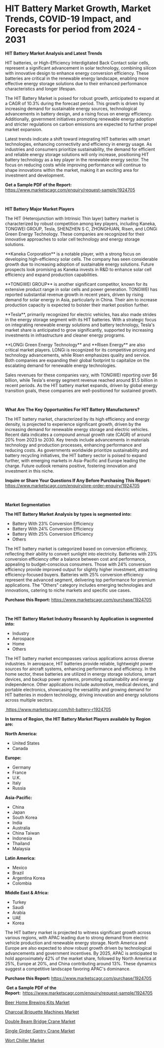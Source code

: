 <p><h1>HIT Battery Market Growth, Market Trends, COVID-19 Impact, and Forecasts for period from 2024 - 2031</h1></p><p><strong>HIT Battery Market Analysis and Latest Trends</strong></p>
<p><p>HIT batteries, or High-Efficiency Interdigitated Back Contact solar cells, represent a significant advancement in solar technology, combining silicon with innovative design to enhance energy conversion efficiency. These batteries are critical in the renewable energy landscape, enabling more effective energy storage solutions due to their enhanced performance characteristics and longer lifespan.</p><p>The HIT Battery Market is poised for robust growth, anticipated to expand at a CAGR of 10.3% during the forecast period. This growth is driven by increasing demand for sustainable energy sources, technological advancements in battery design, and a rising focus on energy efficiency. Additionally, government initiatives promoting renewable energy adoption and stricter regulations on carbon emissions are expected to further propel market expansion. </p><p>Latest trends indicate a shift toward integrating HIT batteries with smart technologies, enhancing connectivity and efficiency in energy usage. As industries and consumers prioritize sustainability, the demand for efficient and reliable energy storage solutions will only increase, positioning HIT battery technology as a key player in the renewable energy sector. The focus on reducing costs while improving performance will continue to shape innovations within the market, making it an exciting area for investment and development.</p></p>
<p><strong>Get a Sample PDF of the Report:&nbsp;</strong> <a href="https://www.marketscagr.com/enquiry/request-sample/1924705?utm_campaign=1576&utm_medium=2&utm_source=Github&utm_content=ia&utm_term=24102024&utm_id=hit-battery">https://www.marketscagr.com/enquiry/request-sample/1924705</a></p>
<p>&nbsp;</p>
<p><strong>HIT Battery Major Market Players</strong></p>
<p><p>The HIT (Heterojunction with Intrinsic Thin layer) battery market is characterized by robust competition among key players, including Kaneka, TONGWEI GROUP, Tesla, SHENZHEN S C, ZHONGHUAN, Risen, and LONGi Green Energy Technology. These companies are recognized for their innovative approaches to solar cell technology and energy storage solutions.</p><p>**Kaneka Corporation** is a notable player, with a strong focus on developing high-efficiency solar cells. The company has seen considerable growth due to increasing adoption of sustainable energy solutions. Future prospects look promising as Kaneka invests in R&D to enhance solar cell efficiency and expand production capabilities.</p><p>**TONGWEI GROUP** is another significant competitor, known for its extensive product range in solar cells and power generation. TONGWEI has reported substantial revenue growth in recent years, driven by rising demand for solar energy in Asia, particularly in China. Their aim to increase production capacity is expected to bolster their market position further.</p><p>**Tesla**, primarily recognized for electric vehicles, has also made strides in the energy storage segment with its HIT batteries. With a strategic focus on integrating renewable energy solutions and battery technology, Tesla's market share is anticipated to grow significantly, supported by increasing investments in infrastructure and cleaner energy programs.</p><p>**LONGi Green Energy Technology** and **Risen Energy** are also critical market players. LONGi is recognized for its competitive pricing and technology advancements, while Risen emphasizes quality and service. Both companies are expanding their global footprint to capitalize on the escalating demand for renewable energy technologies.</p><p>Sales revenues for these companies vary, with TONGWEI reporting over $6 billion, while Tesla's energy segment revenue reached around $1.5 billion in recent periods. As the HIT battery market expands, driven by global energy transition goals, these companies are well-positioned for sustained growth.</p></p>
<p>&nbsp;</p>
<p><strong>What Are The Key Opportunities For HIT Battery Manufacturers?</strong></p>
<p><p>The HIT battery market, characterized by its high efficiency and energy density, is projected to experience significant growth, driven by the increasing demand for renewable energy storage and electric vehicles. Recent data indicates a compound annual growth rate (CAGR) of around 20% from 2023 to 2030. Key trends include advancements in materials technology and production processes, enhancing performance and reducing costs. As governments worldwide prioritize sustainability and battery recycling initiatives, the HIT battery sector is poised to expand further, with emerging markets in Asia-Pacific and Europe leading the charge. Future outlook remains positive, fostering innovation and investment in this niche.</p></p>
<p><strong>Inquire or Share Your Questions If Any Before Purchasing This Report:</strong> <a href="https://www.marketscagr.com/enquiry/pre-order-enquiry/1924705?utm_campaign=1576&utm_medium=2&utm_source=Github&utm_content=ia&utm_term=24102024&utm_id=hit-battery">https://www.marketscagr.com/enquiry/pre-order-enquiry/1924705</a></p>
<p>&nbsp;</p>
<p><strong>Market Segmentation</strong></p>
<p><strong>The HIT Battery Market Analysis by types is segmented into:</strong></p>
<p><ul><li>Battery With 23% Conversion Efficiency</li><li>Battery With 24% Conversion Efficiency</li><li>Battery With 25% Conversion Efficiency</li><li>Others</li></ul></p>
<p><p>The HIT battery market is categorized based on conversion efficiency, reflecting their ability to convert sunlight into electricity. Batteries with 23% conversion efficiency offer a balance between cost and performance, appealing to budget-conscious consumers. Those with 24% conversion efficiency provide improved output for slightly higher investment, attracting efficiency-focused buyers. Batteries with 25% conversion efficiency represent the advanced segment, delivering top performance for premium applications. The "Others" category includes emerging technologies and innovations, catering to niche markets and specific use cases.</p></p>
<p><strong>Purchase this Report:&nbsp;</strong><a href="https://www.marketscagr.com/purchase/1924705?utm_campaign=1576&utm_medium=2&utm_source=Github&utm_content=ia&utm_term=24102024&utm_id=hit-battery">https://www.marketscagr.com/purchase/1924705</a></p>
<p>&nbsp;</p>
<p><strong>The HIT Battery Market Industry Research by Application is segmented into:</strong></p>
<p><ul><li>Industry</li><li>Aerospace</li><li>Home</li><li>Others</li></ul></p>
<p><p>The HIT battery market encompasses various applications across diverse industries. In aerospace, HIT batteries provide reliable, lightweight power sources for aircraft systems, enhancing performance and efficiency. In the home sector, these batteries are utilized in energy storage solutions, smart devices, and backup power systems, promoting sustainability and energy independence. Other applications include automotive, medical devices, and portable electronics, showcasing the versatility and growing demand for HIT batteries in modern technology, driving innovation and energy solutions across multiple sectors.</p></p>
<p><a href="https://www.marketscagr.com/hit-battery-r1924705?utm_campaign=1576&utm_medium=2&utm_source=Github&utm_content=ia&utm_term=24102024&utm_id=hit-battery">&nbsp;https://www.marketscagr.com/hit-battery-r1924705</a></p>
<p><strong>In terms of Region, the HIT Battery Market Players available by Region are:</strong></p>
<p>
    <p> <strong> North America: </strong>
        <ul>
            <li>United States</li>
            <li>Canada</li>
        </ul>
        </p> 
    <p> <strong> Europe: </strong>
        <ul>
            <li>Germany</li>
            <li>France</li>
            <li>U.K.</li>
            <li>Italy</li>
            <li>Russia</li>
        </ul>
        </p> 
    <p> <strong> Asia-Pacific: </strong>
        <ul>
            <li>China</li>
            <li>Japan</li>
            <li>South Korea</li>
            <li>India</li>
            <li>Australia</li>
            <li>China Taiwan</li>
            <li>Indonesia</li>
            <li>Thailand</li>
            <li>Malaysia</li>
        </ul>
        </p> 
    <p> <strong> Latin America: </strong>
        <ul>
            <li>Mexico</li>
            <li>Brazil</li>
            <li>Argentina Korea</li>
            <li>Colombia</li>
        </ul>
        </p> 
    <p> <strong> Middle East & Africa: </strong>
        <ul>
            <li>Turkey</li>
            <li>Saudi</li>
            <li>Arabia</li>
            <li>UAE</li>
            <li>Korea</li>
        </ul>
    </p>
    </p>
<p><p>The HIT battery market is projected to witness significant growth across various regions, with APAC leading due to strong demand from electric vehicle production and renewable energy storage. North America and Europe are also expected to show robust growth driven by technological advancements and government incentives. By 2025, APAC is anticipated to hold approximately 42% of the market share, followed by North America at 25%, Europe at 20%, and China contributing around 13%. These dynamics suggest a competitive landscape favoring APAC's dominance.</p></p>
<p><strong>Purchase this Report: </strong><a href="https://www.marketscagr.com/purchase/1924705?utm_campaign=1576&utm_medium=2&utm_source=Github&utm_content=ia&utm_term=24102024&utm_id=hit-battery">https://www.marketscagr.com/purchase/1924705</a></p>
<p>&nbsp;<strong>Get a Sample PDF of the Report:&nbsp;&nbsp;</strong><a href="https://www.marketscagr.com/enquiry/request-sample/1924705?utm_campaign=1576&utm_medium=2&utm_source=Github&utm_content=ia&utm_term=24102024&utm_id=hit-battery">https://www.marketscagr.com/enquiry/request-sample/1924705</a></p>
<p><strong></strong></p>
<p><p><a href="https://www.linkedin.com/pulse/deep-dive-beer-home-brewing-kits-market-itstrends-segmentation-gpmnf?utm_campaign=1576&utm_medium=2&utm_source=Github&utm_content=ia&utm_term=24102024&utm_id=hit-battery">Beer Home Brewing Kits Market</a></p><p><a href="https://issuu.com/reportprime-2/docs/charcoal-briquette-machines-market-_b44e44f3a41d17?utm_campaign=1576&utm_medium=2&utm_source=Github&utm_content=ia&utm_term=24102024&utm_id=hit-battery">Charcoal Briquette Machines Market</a></p><p><a href="https://www.linkedin.com/pulse/double-beam-bridge-crane-market-global-regional-analysis-2024-5sfxf?utm_campaign=1576&utm_medium=2&utm_source=Github&utm_content=ia&utm_term=24102024&utm_id=hit-battery">Double Beam Bridge Crane Market</a></p><p><a href="https://www.linkedin.com/pulse/strategic-roadmap-success-global-single-girder-gantry-crane-market-dqosf?utm_campaign=1576&utm_medium=2&utm_source=Github&utm_content=ia&utm_term=24102024&utm_id=hit-battery">Single Girder Gantry Crane Market</a></p><p><a href="https://www.linkedin.com/pulse/wort-chiller-market-innovations-trends-comprehensive-tuvef?utm_campaign=1576&utm_medium=2&utm_source=Github&utm_content=ia&utm_term=24102024&utm_id=hit-battery">Wort Chiller Market</a></p></p>
